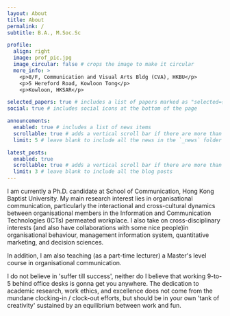```yaml
---
layout: About
title: About
permalink: /
subtitle: B.A., M.Soc.Sc

profile:
  align: right
  image: prof_pic.jpg
  image_circular: false # crops the image to make it circular
  more_info: >
    <p>8/F, Communication and Visual Arts Bldg (CVA), HKBU</p>
    <p>5 Hereford Road, Kowloon Tong</p>
    <p>Kowloon, HKSAR</p>

selected_papers: true # includes a list of papers marked as "selected={true}"
social: true # includes social icons at the bottom of the page

announcements:
  enabled: true # includes a list of news items
  scrollable: true # adds a vertical scroll bar if there are more than 3 news items
  limit: 5 # leave blank to include all the news in the `_news` folder

latest_posts:
  enabled: true
  scrollable: true # adds a vertical scroll bar if there are more than 3 new posts items
  limit: 3 # leave blank to include all the blog posts
---
```


I am currently a Ph.D. candidate at School of Communication, Hong Kong Baptist University. My main research interest lies in organisational communication, particularly the interactional and cross-cultural dynamics between organisational members in the Information and Communication Technologies (ICTs) permeated workplace. I also take on cross-disciplinary interests (and also have collaborations with some nice people)in organisational behaviour, management information system, quantitative marketing, and decision sciences.

In addition, I am also teaching (as a part-time lecturer) a Master's level course in organisational communication.

I do not believe in 'suffer till success', neither do I believe that working 9-to-5 behind office desks is gonna get you anywhere. The dedication to academic research, work ethics, and excellence does not come from the mundane clocking-in / clock-out efforts, but should be in your own 'tank of creativity' sustained by an equilibrium between work and fun.
